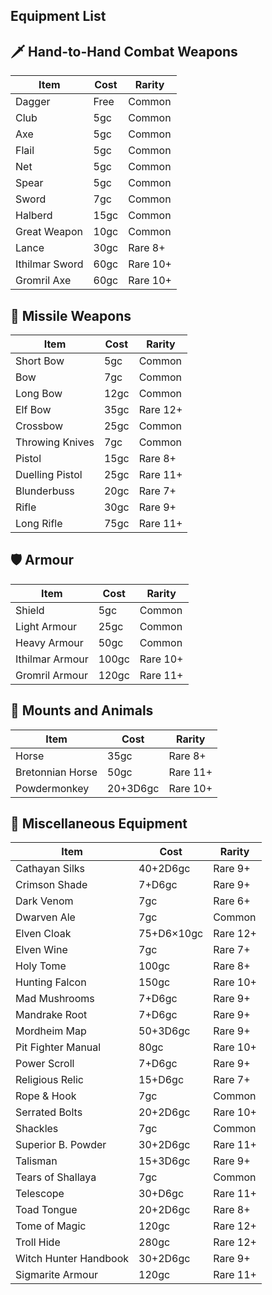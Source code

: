 ## Equipment List
## 🗡️ Hand-to-Hand Combat Weapons

|Item|Cost|Rarity|
|---|---|---|
|Dagger|Free|Common|
|Club|5gc|Common|
|Axe|5gc|Common|
|Flail|5gc|Common|
|Net|5gc|Common|
|Spear|5gc|Common|
|Sword|7gc|Common|
|Halberd|15gc|Common|
|Great Weapon|10gc|Common|
|Lance|30gc|Rare 8+|
|Ithilmar Sword|60gc|Rare 10+|
|Gromril Axe|60gc|Rare 10+|

## 🏹 Missile Weapons

| Item            |Cost|Rarity|
|---|---|---|
| Short Bow       |5gc|Common|
| Bow             |7gc|Common|
| Long Bow        |12gc|Common|
| Elf Bow         |35gc|Rare 12+|
| Crossbow        |25gc|Common|
| Throwing Knives |7gc|Common|
| Pistol          |15gc|Rare 8+|
| Duelling Pistol |25gc|Rare 11+|
| Blunderbuss     |20gc|Rare 7+|
| Rifle           |30gc|Rare 9+|
| Long Rifle      |75gc|Rare 11+|

## 🛡️ Armour

|Item|Cost|Rarity|
|---|---|---|
|Shield|5gc|Common|
|Light Armour|25gc|Common|
|Heavy Armour|50gc|Common|
|Ithilmar Armour|100gc|Rare 10+|
|Gromril Armour|120gc|Rare 11+|

## 🐎 Mounts and Animals

|Item|Cost|Rarity|
|---|---|---|
|Horse|35gc|Rare 8+|
|Bretonnian Horse|50gc|Rare 11+|
|Powdermonkey|20+3D6gc|Rare 10+|

## 🧪 Miscellaneous Equipment

|Item|Cost|Rarity|
|---|---|---|
|Cathayan Silks|40+2D6gc|Rare 9+|
|Crimson Shade|7+D6gc|Rare 9+|
|Dark Venom|7gc|Rare 6+|
|Dwarven Ale|7gc|Common|
|Elven Cloak|75+D6×10gc|Rare 12+|
|Elven Wine|7gc|Rare 7+|
|Holy Tome|100gc|Rare 8+|
|Hunting Falcon|150gc|Rare 10+|
|Mad Mushrooms|7+D6gc|Rare 9+|
|Mandrake Root|7+D6gc|Rare 9+|
|Mordheim Map|50+3D6gc|Rare 9+|
|Pit Fighter Manual|80gc|Rare 10+|
|Power Scroll|7+D6gc|Rare 9+|
|Religious Relic|15+D6gc|Rare 7+|
|Rope & Hook|7gc|Common|
|Serrated Bolts|20+2D6gc|Rare 10+|
|Shackles|7gc|Common|
|Superior B. Powder|30+2D6gc|Rare 11+|
|Talisman|15+3D6gc|Rare 9+|
|Tears of Shallaya|7gc|Common|
|Telescope|30+D6gc|Rare 11+|
|Toad Tongue|20+2D6gc|Rare 8+|
|Tome of Magic|120gc|Rare 12+|
|Troll Hide|280gc|Rare 12+|
|Witch Hunter Handbook|30+2D6gc|Rare 9+|
|Sigmarite Armour|120gc|Rare 11+|
